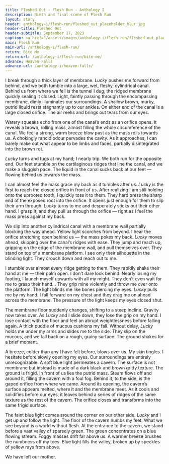 ```yaml
---
title: Fleshed Out - Flesh Run - Anthology I
description: Ninth and final scene of Flesh Run
layout: story
header: anthology-i/flesh-run/fleshed_out_placeholder_blur.jpg
header-title: Fleshed Out
header-subtitle: September 17, 2023
caption: <a href="/assets/images/anthology-i/flesh-run/fleshed_out_placeholder.jpg" target="_blank">A.I. placeholder artwork</a> generated using <a href="https://creator.nightcafe.studio/creation/2fIoR768ZFI2PrkToIGz" target="_blank">NightCafe Stable Diffusion v1.5</a> — <a href="https://creativecommons.org/publicdomain/zero/1.0/" target="_blank">CC0 1.0</a>
main: Flesh Run
main-url: /anthology-i/flesh-run/
return: Bite Me
return-url: /anthology-i/flesh-run/bite-me/
advance: Heaven Falls
advance-url: /anthology-i/heaven-falls/
---
```


I break through a thick layer of membrane. *Lucky* pushes me forward from behind, and we both tumble into a large, wet, fleshy, cylindrical canal. Behind us from where we fell is the tunnel I dug, the ridged membrane quickly sealing it closed. Light, faintly passing through the encompassing membrane, dimly illuminates our surroundings. A shallow brown, murky, putrid liquid rests stagnantly up to our ankles. On either end of the canal is a large closed orifice. The air reeks and brings out tears from our eyes.

Watery squeaks echo from one of the canal’s ends as an orifice opens. It reveals a brown, rolling mass, almost filling the whole circumference of the canal. We feel a strong, warm breeze blow past as the mass rolls towards us. A chokingly rancid odour pervades the cavity. As it approaches, I can barely make out what appear to be limbs and faces, partially disintegrated into the brown rot.

*Lucky* turns and tugs at my hand; I nearly trip. We both run for the opposite end. Our feet stumble on the cartilaginous ridges that line the canal, and we make a sluggish pace. The liquid in the canal sucks back at our feet — flowing behind us towards the mass.

I can almost feel the mass grace my back as it tumbles after us. *Lucky* is the first to reach the closed orifice in front of us. After realizing I am still holding onto the uprooted tooth, I quickly toss it to them. They hard press the sharp end of the exposed root into the orifice. It opens just enough for them to slip their arm through. *Lucky* turns to me and desperately sticks out their other hand. I grasp it, and they pull us through the orifice — right as I feel the mass press against my back.

We slip into another cylindrical canal with a membrane wall partially blocking the way ahead. Yellow light scorches from beyond. I hear the orifice stretching open behind us — the mass pokes my back. *Lucky* moves ahead, skipping over the canal’s ridges with ease. They jump and reach up, gripping on the edge of the membrane wall, and pull themselves over. They stand on top of a membrane platform. I see only their silhouette in the blinding light. They crouch down and reach out to me.

I stumble over almost every ridge getting to them. They rapidly shake their hand at me — their palm open. I don’t dare look behind. Nearly losing my footing, I launch myself upwards with all my might. They don’t even wait for me to grasp their hand… They grip mine violently and throw me over onto the platform. The light blinds me like bones piercing my eyes. *Lucky* pulls me by my hand. I fall forward on my chest and they drag me on ahead across the membrane. The pressure of the light keeps my eyes closed shut.

The membrane floor suddenly changes, shifting to a steep incline. Gravity now takes over. As *Lucky* and I slide down, they lose the grip on my hand. I lose contact with the floor and feel an abrupt weightlessness before falling again. A thick puddle of mucous cushions my fall. Without delay, *Lucky* holds me under my arms and slides me to the side. They slip on the mucous, and we fall back on a rough, grainy surface. The ground shakes for a brief moment.

A breeze, colder than any I have felt before, blows over us. My skin tingles. I hesitate before slowly opening my eyes. Our surroundings are entirely unrecognizable. A soft blue light permeates a cavern. The surface is not membrane but instead is made of a dark black and brown gritty texture. The ground is frigid. In front of us lies the putrid mass. Steam flows off and around it, filling the cavern with a foul fog. Behind it, to the side, is the gaped orifice from where we came. Around its opening, the cavern’s surface appears melted, where it and the membrane meet. As it cools and solidifies before our eyes, it leaves behind a series of ridges of the same texture as the rest of the cavern. The orifice closes and transforms into the same frigid surface.

The faint blue light comes around the corner on our other side. *Lucky* and I get up and follow the light. The floor of the cavern numbs my feet. What we see beyond is a world without flesh. At the entrance to the cavern, we stand before a vast valley of sparsely green. The green concentrates on a blue flowing stream. Foggy masses drift far above us. A warmer breeze brushes the numbness off my toes. Blue light fills the valley, broken up by speckles of yellow rays from above.

We have left our mother.